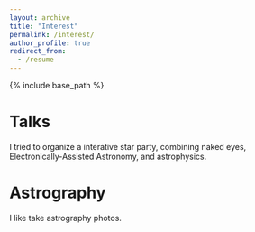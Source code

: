 ```yaml
---
layout: archive
title: "Interest"
permalink: /interest/
author_profile: true
redirect_from:
  - /resume
---
```


{% include base_path %}

Talks
======
I tried to organize a interative star party, combining naked eyes, Electronically-Assisted Astronomy, and astrophysics. 

Astrography
======
I like take astrography photos.



